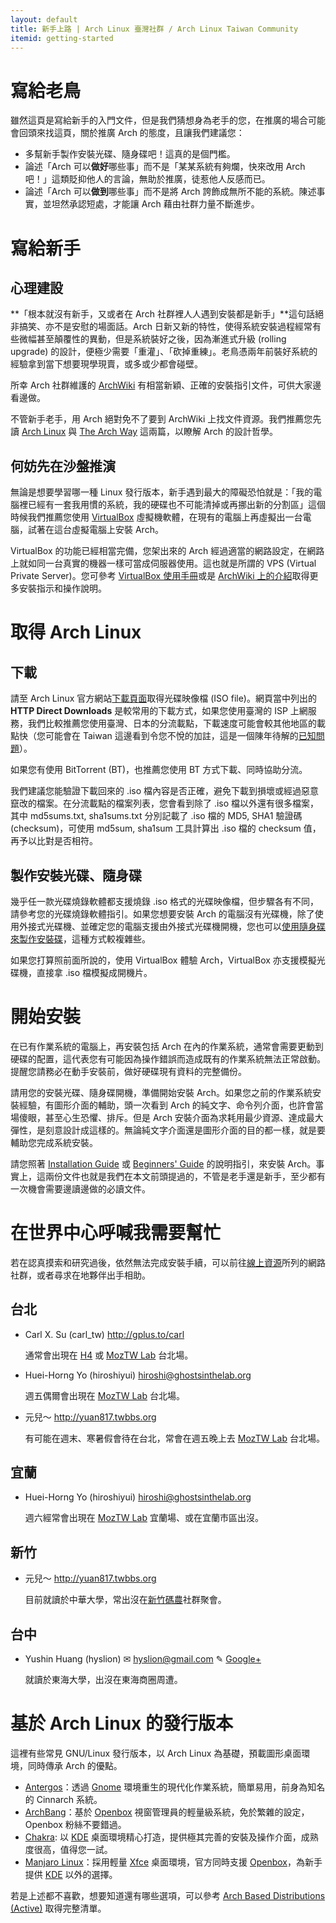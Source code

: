 ```yaml
---
layout: default
title: 新手上路 | Arch Linux 臺灣社群 / Arch Linux Taiwan Community
itemid: getting-started
---
```


# 寫給老鳥

雖然這頁是寫給新手的入門文件，但是我們猜想身為老手的您，在推廣的場合可能會回頭來找這頁，關於推廣 Arch 的態度，且讓我們建議您：

* 多幫新手製作安裝光碟、隨身碟吧！這真的是個門檻。
* 論述「Arch 可以**做好**哪些事」而不是「某某系統有夠爛，快來改用 Arch 吧！」這類貶抑他人的言論，無助於推廣，徒惹他人反感而已。
* 論述「Arch 可以**做到**哪些事」而不是將 Arch 誇飾成無所不能的系統。陳述事實，並坦然承認短處，才能讓 Arch 藉由社群力量不斷進步。


# 寫給新手

## 心理建設

**「根本就沒有新手，又或者在 Arch 社群裡人人遇到安裝都是新手」**這句話絕非搞笑、亦不是安慰的場面話。Arch 日新又新的特性，使得系統安裝過程經常有些微幅甚至顛覆性的異動，但是系統裝好之後，因為漸進式升級 (rolling upgrade) 的設計，便極少需要「重灌」、「砍掉重練」。老鳥憑兩年前裝好系統的經驗拿到當下想要現學現賣，或多或少都會碰壁。

所幸 Arch 社群維護的 [ArchWiki] 有相當新穎、正確的安裝指引文件，可供大家邊看邊做。

不管新手老手，用 Arch 絕對免不了要到 ArchWiki 上找文件資源。我們推薦您先讀 [Arch Linux] 與 [The Arch Way] 這兩篇，以瞭解 Arch 的設計哲學。

[ArchWiki]: https://wiki.archlinux.org/
[Arch Linux]: https://wiki.archlinux.org/index.php/Arch_Linux_%28%E6%AD%A3%E9%AB%94%E4%B8%AD%E6%96%87%29
[The Arch Way]: https://wiki.archlinux.org/index.php/The_Arch_Way_%28%E6%AD%A3%E9%AB%94%E4%B8%AD%E6%96%87%29

## 何妨先在沙盤推演

無論是想要學習哪一種 Linux 發行版本，新手遇到最大的障礙恐怕就是：「我的電腦裡已經有一套我用慣的系統，我的硬碟也不可能清掉或再挪出新的分割區」這個時候我們推薦您使用 [VirtualBox] 虛擬機軟體，在現有的電腦上再虛擬出一台電腦，試著在這台虛擬電腦上安裝 Arch。

VirtualBox 的功能已經相當完備，您架出來的 Arch 經過適當的網路設定，在網路上就如同一台真實的機器一樣可當成伺服器使用。這也就是所謂的 VPS (Virtual Private Server)。您可參考 [VirtualBox 使用手冊][vbox-manual]或是 [ArchWiki 上的介紹][vbox-archwiki]取得更多安裝指示和操作說明。

[VirtualBox]: https://www.virtualbox.org/
[vbox-manual]: https://www.virtualbox.org/manual/UserManual.html
[vbox-archwiki]: https://wiki.archlinux.org/index.php/VirtualBox


# 取得 Arch Linux

## 下載

請至 Arch Linux 官方網站[下載頁面]取得光碟映像檔 (ISO file)。網頁當中列出的 **HTTP Direct Downloads** 是較常用的下載方式，如果您使用臺灣的 ISP 上網服務，我們比較推薦您使用臺灣、日本的分流載點，下載速度可能會較其他地區的載點快（您可能會在 Taiwan 這邊看到令您不悅的加註，這是一個陳年待解的[已知問題]）。

如果您有使用 BitTorrent (BT)，也推薦您使用 BT 方式下載、同時協助分流。

我們建議您能驗證下載回來的 .iso 檔內容是否正確，避免下載到損壞或經過惡意竄改的檔案。在分流載點的檔案列表，您會看到除了 .iso 檔以外還有很多檔案，其中 md5sums.txt, sha1sums.txt 分別記載了 .iso 檔的 MD5, SHA1 驗證碼 (checksum)，可使用 md5sum, sha1sum 工具計算出 .iso 檔的 checksum 值，再予以比對是否相符。

[下載頁面]: https://www.archlinux.org/download/
[已知問題]: https://bugs.archlinux.org/task/30444

## 製作安裝光碟、隨身碟

幾乎任一款光碟燒錄軟體都支援燒錄 .iso 格式的光碟映像檔，但步驟各有不同，請參考您的光碟燒錄軟體指引。如果您想要安裝 Arch 的電腦沒有光碟機，除了使用外接式光碟機、並確定您的電腦支援由外接式光碟機開機，您也可以[使用隨身碟來製作安裝碟]，這種方式較複雜些。

如果您打算照前面所說的，使用 VirtualBox 體驗 Arch，VirtualBox 亦支援模擬光碟機，直接拿 .iso 檔模擬成開機片。

[使用隨身碟來製作安裝碟]: https://wiki.archlinux.org/index.php/USB_Installation_Media_%28%E6%AD%A3%E9%AB%94%E4%B8%AD%E6%96%87%29

# 開始安裝

<div class="alert alert-warning">在已有作業系統的電腦上，再安裝包括 Arch 在內的作業系統，通常會需要更動到硬碟的配置，這代表您有可能因為操作錯誤而造成既有的作業系統無法正常啟動。提醒您請務必在動手安裝前，做好硬碟現有資料的完整備份。</div>

請用您的安裝光碟、隨身碟開機，準備開始安裝 Arch。如果您之前的作業系統安裝經驗，有圖形介面的輔助，頭一次看到 Arch 的純文字、命令列介面，也許會當場傻眼，甚至心生恐懼、排斥。但是 Arch 安裝介面為求耗用最少資源、達成最大彈性，是刻意設計成這樣的。無論純文字介面還是圖形介面的目的都一樣，就是要輔助您完成系統安裝。

請您照著 [Installation Guide] 或 [Beginners' Guide] 的說明指引，來安裝 Arch。事實上，這兩份文件也就是我們在本文前頭提過的，不管是老手還是新手，至少都有一次機會需要邊讀邊做的必讀文件。

[Installation Guide]: https://wiki.archlinux.org/index.php/Installation_Guide_%28%E6%AD%A3%E9%AB%94%E4%B8%AD%E6%96%87%29
[Beginners' Guide]: https://wiki.archlinux.org/index.php/Beginners%27_Guide_%28%E6%AD%A3%E9%AB%94%E4%B8%AD%E6%96%87%29


# 在世界中心呼喊我需要幫忙

若在認真摸索和研究過後，依然無法完成安裝手續，可以前往[線上資源]所列的網路社群，或者尋求在地夥伴出手相助。

[線上資源]: /resources/

## 台北

* Carl X. Su (carl_tw) <http://gplus.to/carl>

  通常會出現在 [H4] 或 [MozTW Lab] 台北場。

* Huei-Horng Yo (hiroshiyui) <hiroshi@ghostsinthelab.org>

  週五偶爾會出現在 [MozTW Lab] 台北場。

* 元兒～ <http://yuan817.twbbs.org>

  有可能在週末、寒暑假會待在台北，常會在週五晚上去 [MozTW Lab] 台北場。

## 宜蘭

* Huei-Horng Yo (hiroshiyui) <hiroshi@ghostsinthelab.org>

  週六經常會出現在 [MozTW Lab] 宜蘭場、或在宜蘭市區出沒。

## 新竹

* 元兒～ <http://yuan817.twbbs.org>

  目前就讀於中華大學，常出沒在[新竹碼農]社群聚會。

## 台中

* Yushin Huang (hyslion) ✉ <hyslion@gmail.com> ✎ [Google+](https://plus.google.com/communities/101238863048851764297)

  就讀於東海大學，出沒在東海商圈周遭。

[H4]: http://www.hackingthursday.org/
[MozTW Lab]: http://moztw.org/events/moztw-lab/
[新竹碼農]: http://www.facebook.com/groups/hsinchu.coders/


# 基於 Arch Linux 的發行版本

這裡有些常見 GNU/Linux 發行版本，以 Arch Linux 為基礎，預載圖形桌面環境，同時傳承 Arch 的優點。

* [Antergos]：透過 [Gnome] 環境重生的現代化作業系統，簡單易用，前身為知名的 Cinnarch 系統。
* [ArchBang]：基於 [Openbox] 視窗管理員的輕量級系統，免於繁雜的設定，Openbox 粉絲不要錯過。
* [Chakra]: 以 [KDE] 桌面環境精心打造，提供極其完善的安裝及操作介面，成熟度很高，值得您一試。
* [Manjaro Linux]：採用輕量 [Xfce] 桌面環境，官方同時支援 [Openbox]，為新手提供 [KDE] 以外的選擇。

若是上述都不喜歡，想要知道還有哪些選項，可以參考 [Arch Based Distributions (Active)] 取得完整清單。

[Antergos]: http://antergos.com/
[ArchBang]: http://www.archbang.org/
[Chakra]: http://www.chakra-project.org/
[Manjaro Linux]: http://manjaro.org/
[Gnome]: http://www.gnome.org/
[Openbox]: http://openbox.org/
[KDE]: http://kde.org/
[Xfce]: http://www.xfce.org/
[Arch Based Distributions (Active)]: https://wiki.archlinux.org/index.php/Arch_Based_Distributions

